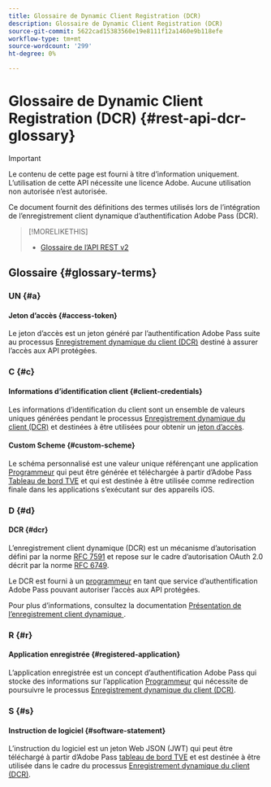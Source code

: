 ```yaml
---
title: Glossaire de Dynamic Client Registration (DCR)
description: Glossaire de Dynamic Client Registration (DCR)
source-git-commit: 5622cad15383560e19e8111f12a1460e9b118efe
workflow-type: tm+mt
source-wordcount: '299'
ht-degree: 0%

---
```


# Glossaire de Dynamic Client Registration (DCR) {#rest-api-dcr-glossary}

>[!IMPORTANT]
>
> Le contenu de cette page est fourni à titre d’information uniquement. L’utilisation de cette API nécessite une licence Adobe. Aucune utilisation non autorisée n’est autorisée.

Ce document fournit des définitions des termes utilisés lors de l’intégration de l’enregistrement client dynamique d’authentification Adobe Pass (DCR).

>[!MORELIKETHIS]
> 
> * [Glossaire de l’API REST v2](/help/authentication/integration-guide-programmers/rest-apis/rest-api-v2/rest-api-v2-glossary.md)

## Glossaire {#glossary-terms}

### UN {#a}

#### Jeton d’accès {#access-token}

Le jeton d’accès est un jeton généré par l’authentification Adobe Pass suite au processus [Enregistrement dynamique du client (DCR)](#dcr) destiné à assurer l’accès aux API protégées.

### C {#c}

#### Informations d’identification client {#client-credentials}

Les informations d’identification du client sont un ensemble de valeurs uniques générées pendant le processus [Enregistrement dynamique du client (DCR)](#dcr) et destinées à être utilisées pour obtenir un [jeton d’accès](#access-token).

#### Custom Scheme {#custom-scheme}

Le schéma personnalisé est une valeur unique référençant une application [Programmeur](/help/authentication/integration-guide-programmers/rest-apis/rest-api-v2/rest-api-v2-glossary.md#programmer) qui peut être générée et téléchargée à partir d’Adobe Pass [Tableau de bord TVE](/help/authentication/integration-guide-programmers/rest-apis/rest-api-v2/rest-api-v2-glossary.md#tve-dashboard) et qui est destinée à être utilisée comme redirection finale dans les applications s’exécutant sur des appareils iOS.

### D {#d}

#### DCR {#dcr}

L’enregistrement client dynamique (DCR) est un mécanisme d’autorisation défini par la norme [RFC 7591](https://datatracker.ietf.org/doc/html/rfc7591) et repose sur le cadre d’autorisation OAuth 2.0 décrit par la norme [RFC 6749](https://datatracker.ietf.org/doc/html/rfc6749).

Le DCR est fourni à un [programmeur](/help/authentication/integration-guide-programmers/rest-apis/rest-api-v2/rest-api-v2-glossary.md#programmer) en tant que service d’authentification Adobe Pass pouvant autoriser l’accès aux API protégées.

Pour plus d’informations, consultez la documentation [&#x200B; Présentation de l’enregistrement client dynamique &#x200B;](/help/authentication/integration-guide-programmers/rest-apis/rest-api-dcr/dynamic-client-registration-overview.md).

### R {#r}

#### Application enregistrée {#registered-application}

L’application enregistrée est un concept d’authentification Adobe Pass qui stocke des informations sur l’application [Programmeur](/help/authentication/integration-guide-programmers/rest-apis/rest-api-v2/rest-api-v2-glossary.md#programmer) qui nécessite de poursuivre le processus [Enregistrement dynamique du client (DCR)](#dcr).

### S {#s}

#### Instruction de logiciel {#software-statement}

L’instruction du logiciel est un jeton Web JSON (JWT) qui peut être téléchargé à partir d’Adobe Pass [tableau de bord TVE](/help/authentication/integration-guide-programmers/rest-apis/rest-api-v2/rest-api-v2-glossary.md#tve-dashboard) et est destinée à être utilisée dans le cadre du processus [Enregistrement dynamique du client (DCR)](#dcr).
